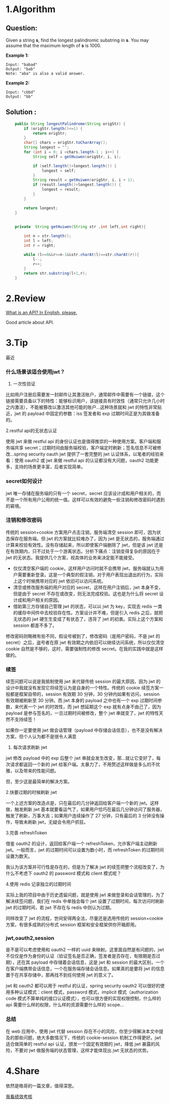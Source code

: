 # 1.Algorithm

## Question:

Given a string **s**, find the longest palindromic substring in **s**. You may assume that the maximum length of **s** is 1000.

**Example 1:**

```
Input: "babad"
Output: "bab"
Note: "aba" is also a valid answer.
```

**Example 2:**

```
Input: "cbbd"
Output: "bb"
```



## Solution  :

```java
    public String longestPalindrome(String origStr) {
        if (origStr.length()<=1) {
            return origStr;
        }
        char[] chars = origStr.toCharArray();
        String longest = "";
        for (int i = 0; i <chars.length-1 ; i++) {
            String self = getHuiwen(origStr, i, i);

            if (self.length()>longest.length()) {
                longest = self;
            }
            String result = getHuiwen(origStr, i, i + 1);
            if (result.length()>longest.length()) {
                longest = result;
            }
        }

        return longest;
    }
    
    
    private  String getHuiwen(String str ,int left,int right){

        int n = str.length();
        int l = left;
        int r = right;

        while (l>=0&&r<=n-1&&str.charAt(l)==str.charAt(r)){
            l--;
            r++;
        }
        return str.substring(l+1,r);
    }
```



## 



# 2.Review

[What is an API? In English, please.](https://medium.freecodecamp.org/what-is-an-api-in-english-please-b880a3214a82)

Good article about API.



# 3.Tip	

最近



### 什么场景该适合使用jwt？

1. 一次性验证

比如用户注册后需要发一封邮件让其激活账户，通常邮件中需要有一个链接，这个链接需要具备以下的特性：能够标识用户，该链接具有时效性（通常只允许几小时之内激活），不能被篡改以激活其他可能的账户…这种场景就和 jwt 的特性非常贴近，jwt 的 payload 中固定的参数：iss 签发者和 exp 过期时间正是为其做准备的。

 2.restful api的无状态认证

使用 jwt 来做 restful api 的身份认证也是值得推崇的一种使用方案。客户端和服务端共享 secret；过期时间由服务端校验，客户端定时刷新；签名信息不可被修改…spring security oauth jwt 提供了一套完整的 jwt 认证体系，以笔者的经验来看：使用 oauth2 或 jwt 来做 restful api 的认证都没有大问题，oauth2 功能更多，支持的场景更丰富，后者实现简单。

  

### secret如何设计

jwt 唯一存储在服务端的只有一个 secret，secret 应该设计成和用户相关的，而不是一个所有用户公用的统一值。这样可以有效的避免一些注销和修改密码时遇到的窘境。

### 注销和修改密码

传统的 session+cookie 方案用户点击注销，服务端清空 session 即可，因为状态保存在服务端。但 jwt 的方案就比较难办了，因为 jwt 是无状态的，服务端通过计算来校验有效性。没有存储起来，所以即使客户端删除了 jwt，但是该 jwt 还是在有效期内，只不过处于一个游离状态。分析下痛点：注销变得复杂的原因在于 jwt 的无状态。我提供几个方案，视具体的业务来决定能不能接受。

- 仅仅清空客户端的 cookie，这样用户访问时就不会携带 jwt，服务端就认为用户需要重新登录。这是一个典型的假注销，对于用户表现出退出的行为，实际上这个时候携带对应的 jwt 依旧可以访问系统。
- 清空或修改服务端的用户对应的 secret，这样在用户注销后，jwt 本身不变，但是由于 secret 不存在或改变，则无法完成校验。这也是为什么将 secret 设计成和用户相关的原因。
- 借助第三方存储自己管理 jwt 的状态，可以以 jwt 为 key，实现去 redis 一类的缓存中间件中去校验存在性。方案设计并不难，但是引入 redis 之后，就把无状态的 jwt 硬生生变成了有状态了，违背了 jwt 的初衷。实际上这个方案和 session 都差不多了。

修改密码则略微有些不同，假设号被到了，修改密码（是用户密码，不是 jwt 的 secret）之后，盗号者在原 jwt 有效期之内依旧可以继续访问系统，所以仅仅清空 cookie 自然是不够的，这时，需要强制性的修改 secret。在我的实践中就是这样做的。

### 续签

续签问题可以说是我抵制使用 jwt 来代替传统 session 的最大原因，因为 jwt 的设计中我就没有发现它将续签认为是自身的一个特性。传统的 cookie 续签方案一般都是框架自带的，session 有效期 30 分钟，30 分钟内如果有访问，session 有效期被刷新至 30 分钟。而 jwt 本身的 payload 之中也有一个 exp 过期时间参数，来代表一个 jwt 的时效性，而 jwt 想延期这个 exp 就有点身不由己了，因为 payload 是参与签名的，一旦过期时间被修改，整个 jwt 串就变了，jwt 的特性天然不支持续签！

如果你一定要使用 jwt 做会话管理（payload 中存储会话信息），也不是没有解决方案，但个人认为都不是很令人满意

1. 每次请求刷新 jwt

jwt 修改 payload 中的 exp 后整个 jwt 串就会发生改变，那…就让它变好了，每次请求都返回一个新的 jwt 给客户端。太暴力了，不用赘述这样做是多么的不优雅，以及带来的性能问题。

但，至少这是最简单的解决方案。

 2.快要过期的时候刷新 jwt

一个上述方案的改造点是，只在最后的几分钟返回给客户端一个新的 jwt。这样做，触发刷新 jwt 基本就要看运气了，如果用户恰巧在最后几分钟访问了服务器，触发了刷新，万事大吉；如果用户连续操作了 27 分钟，只有最后的 3 分钟没有操作，导致未刷新 jwt，无疑会令用户抓狂。

3.完善 refreshToken

借鉴 oauth2 的设计，返回给客户端一个 refreshToken，允许客户端主动刷新 jwt。一般而言，jwt 的过期时间可以设置为数小时，而 refreshToken 的过期时间设置为数天。

我认为该方案并可行性是存在的，但是为了解决 jwt 的续签把整个流程改变了，为什么不考虑下 oauth2 的 password 模式和 client 模式呢？

4.使用 redis 记录独立的过期时间

实际上我的项目中由于历史遗留问题，就是使用 jwt 来做登录和会话管理的，为了解决续签问题，我们在 redis 中单独会每个 jwt 设置了过期时间，每次访问时刷新 jwt 的过期时间，若 jwt 不存在与 redis 中则认为过期。

同样改变了 jwt 的流程，世间安得两全法，尽量还是选用传统的 session+cookie 方案，有很多成熟的分布式 session 框架和安全框架供你开箱即用。

### jwt,oauth2,session

是不是可以考虑使用和 oauth2 一样的 uuid 来映射。这里面自然是有问题的，jwt 不仅仅是作为身份的认证（验证签名是否正确，签发者是否存在，有限期是否过期），还在其 payload 中存储着会话信息，这是 jwt 和 session 的最大区别，一个在客户端携带会话信息，一个在服务端存储会话信息。如果真的是要将 jwt 的信息置于在共享存储中，那再找不到任何使用 jwt 的意义了。

jwt 和 oauth2 都可以用于 restful 的认证，spring security oauth2 可以很好的使用多种认证模式：client 模式，password 模式，implicit 模式（authorization code 模式不算单纯的接口认证模式），也可以很方便的实现权限控制，什么样的 api 需要什么样的权限，什么样的资源需要什么样的 scope…

### 总结

在 web 应用中，使用 jwt 代替 session 存在不小的风险，你至少得解决本文中提及的那些问题，绝大多数情况下，传统的 cookie-session 机制工作得更好。jwt 适合做简单的 restful api 认证，颁发一个固定有效期的 jwt，降低 jwt 暴露的风险，不要对 jwt 做服务端的状态管理，这样才能体现出 jwt 无状态的优势。



# 4.Share

依然是皓哥的一篇文章，值得深思。

[我看绩效考核](https://coolshell.cn/articles/17972.html)







